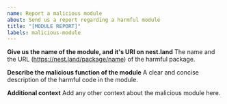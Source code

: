 ```yaml
---
name: Report a malicious module
about: Send us a report regarding a harmful module
title: "[MODULE REPORT]"
labels: malicious-module
---
```


**Give us the name of the module, and it's URI on nest.land**
The name and the URL (https://nest.land/package/name) of the harmful package.

**Describe the malicious function of the module**
A clear and concise description of the harmful code in the module.

**Additional context**
Add any other context about the malicious module here.